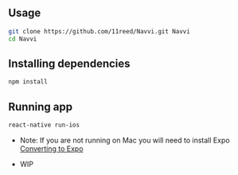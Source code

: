 ## Usage
```bash
git clone https://github.com/11reed/Navvi.git Navvi
cd Navvi
```
## Installing dependencies 
```bash
npm install
```
## Running app
```bash
react-native run-ios
```
* Note:  If you are not running on Mac you will need to install Expo [Converting to Expo](https://github.com/expo/xde#converting-an-existing-project-to-work-with-expo)

* WIP

